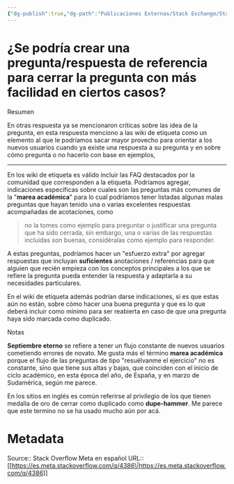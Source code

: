 ```yaml
---
{"dg-publish":true,"dg-path":"Publicaciones Externas/Stack Exchange/Stack Overflow en español/Stack Overflow en español Meta/es.meta.stackoverflow.com-4386.md","permalink":"/publicaciones-externas/stack-exchange/stack-overflow-en-espanol/stack-overflow-en-espanol-meta/es-meta-stackoverflow-com-4386/","title":"¿Se podría crear una pregunta/respuesta de referencia para cerrar la pregunta con más facilidad en ciertos casos?","hide":true,"noteIcon":"default","created":"2024-04-03T12:49:10.631-06:00","updated":"2024-04-05T16:44:04.261-06:00"}
---
```


# ¿Se podría crear una pregunta/respuesta de referencia para cerrar la pregunta con más facilidad en ciertos casos?

Resumen
  
En otras respuesta ya se mencionaron criticas sobre las idea de la pregunta, en esta respuesta menciono a las wiki de etiqueta como un elemento al que le podríamos sacar mayor provecho para orientar a los nuevos usuarios cuando ya existe una respuesta a su pregunta y en sobre cómo pregunta o no hacerlo con base en ejemplos,
<hr>

En los wiki de etiqueta es válido incluir las FAQ destacados por la comunidad que corresponden a la etiqueta. Podríamos agregar, indicaciones específicas sobre cuales son las preguntas más comunes de la "**marea académica**" para lo cual podríamos tener listadas algunas malas preguntas que hayan tenido una o varias excelentes respuestas acompañadas de acotaciones, como 

> no la tomes como ejemplo para preguntar o justificar una pregunta que ha sido cerrada, sin embargo, una o varias de las respuestas incluidas son buenas, considéralas como ejemplo para responder.

A estas preguntas, podríamos hacer un "esfuerzo extra" por agregar respuestas que incluyan **suficientes** anotaciones / referencias para que alguien que recién empieza con los conceptos principales a los que se refiere la pregunta pueda entender la respuesta y adaptarla a su necesidades particulares.

En el wiki de etiqueta además podrían darse indicaciones, si es que estas aún no están, sobre cómo hacer una buena pregunta y que es lo que deberá incluir como mínimo para ser reabierta en caso de que una pregunta haya sido marcada como duplicado.

Notas

**Septiembre eterno** se refiere a tener un flujo constante de nuevos usuarios cometiendo errores de novato. Me gusta más el término **marea académica** porque el flujo de las preguntas de tipo "resuélvanme el ejercicio" no es constante, sino que tiene sus altas y bajas, que coinciden con el inicio de ciclo académico, en esta época del año, de España, y en marzo de Sudamérica, según me parece.

En los sitios en inglés es común referirse al privilegio de los que tienen medalla de oro de cerrar como duplicado como **dupe-hammer**. Me parece que este termino no se ha usado mucho aún por acá.

# Metadata
Source:: Stack Overflow Meta en español
URL:: [[https://es.meta.stackoverflow.com/q/4386\|https://es.meta.stackoverflow.com/q/4386]]


